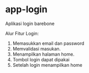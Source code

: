 # app-login
Aplikasi login barebone

Alur Fitur Login:
1. Memasukkan email dan password
2. Memvalidasi masukan.
3. Menampilkan halaman home.
4. Tombol login dapat dipakai
5. Setelah login menampilkan home
